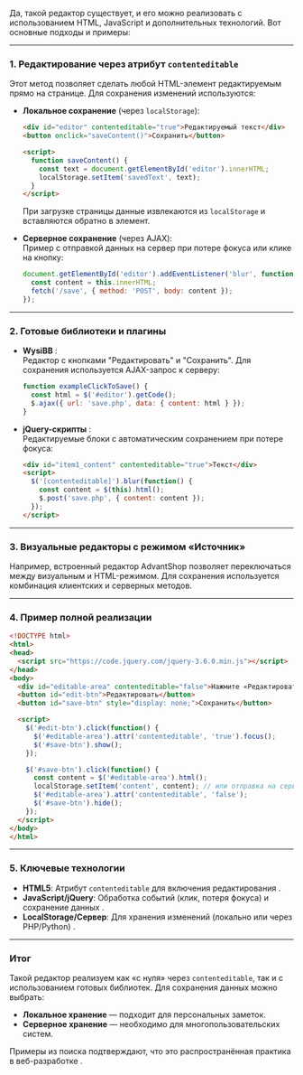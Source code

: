 Да, такой редактор существует, и его можно реализовать с использованием HTML, JavaScript и дополнительных технологий. Вот основные подходы и примеры:

---

### 1. **Редактирование через атрибут `contenteditable`** 
Этот метод позволяет сделать любой HTML-элемент редактируемым прямо на странице. Для сохранения изменений используются:
- **Локальное сохранение** (через `localStorage`):  
  ```html
  <div id="editor" contenteditable="true">Редактируемый текст</div>
  <button onclick="saveContent()">Сохранить</button>

  <script>
    function saveContent() {
      const text = document.getElementById('editor').innerHTML;
      localStorage.setItem('savedText', text);
    }
  </script>
  ```
  При загрузке страницы данные извлекаются из `localStorage` и вставляются обратно в элемент.

- **Серверное сохранение** (через AJAX):  
  Пример с отправкой данных на сервер при потере фокуса или клике на кнопку:
  ```javascript
  document.getElementById('editor').addEventListener('blur', function() {
    const content = this.innerHTML;
    fetch('/save', { method: 'POST', body: content });
  });
  ```

---

### 2. **Готовые библиотеки и плагины**
- **WysiBB** :  
  Редактор с кнопками "Редактировать" и "Сохранить". Для сохранения используется AJAX-запрос к серверу:
  ```javascript
  function exampleClickToSave() {
    const html = $('#editor').getCode();
    $.ajax({ url: 'save.php', data: { content: html } });
  }
  ```

- **jQuery-скрипты** :  
  Редактируемые блоки с автоматическим сохранением при потере фокуса:
  ```html
  <div id="item1_content" contenteditable="true">Текст</div>
  <script>
    $('[contenteditable]').blur(function() {
      const content = $(this).html();
      $.post('save.php', { content: content });
    });
  </script>
  ```

---

### 3. **Визуальные редакторы с режимом «Источник»**
Например, встроенный редактор AdvantShop  позволяет переключаться между визуальным и HTML-режимом. Для сохранения используется комбинация клиентских и серверных методов.

---

### 4. **Пример полной реализации**
```html
<!DOCTYPE html>
<html>
<head>
  <script src="https://code.jquery.com/jquery-3.6.0.min.js"></script>
</head>
<body>
  <div id="editable-area" contenteditable="false">Нажмите «Редактировать», чтобы изменить текст</div>
  <button id="edit-btn">Редактировать</button>
  <button id="save-btn" style="display: none;">Сохранить</button>

  <script>
    $('#edit-btn').click(function() {
      $('#editable-area').attr('contenteditable', 'true').focus();
      $('#save-btn').show();
    });

    $('#save-btn').click(function() {
      const content = $('#editable-area').html();
      localStorage.setItem('content', content); // или отправка на сервер
      $('#editable-area').attr('contenteditable', 'false');
      $('#save-btn').hide();
    });
  </script>
</body>
</html>
```

---

### 5. **Ключевые технологии**
- **HTML5**: Атрибут `contenteditable` для включения редактирования .
- **JavaScript/jQuery**: Обработка событий (клик, потеря фокуса) и сохранение данных .
- **LocalStorage/Сервер**: Для хранения изменений (локально или через PHP/Python) .

---

### Итог
Такой редактор реализуем как «с нуля» через `contenteditable`, так и с использованием готовых библиотек. Для сохранения данных можно выбрать:
- **Локальное хранение** — подходит для персональных заметок.
- **Серверное хранение** — необходимо для многопользовательских систем. 

Примеры из поиска подтверждают, что это распространённая практика в веб-разработке .
